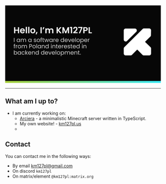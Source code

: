 ![KM127PL - A software developer from Poland.](thumbnail.jpg)
<hr>

## What am I up to?
* I am currently working on:
    * [Arciera](https://github.com/arciera/server) - a minimalistic Minecraft server written in TypeScript.
    * My own website! - [km127pl.us](https://github.com/km127pl/km127pl.us)
    * 
## Contact
You can contact me in the following ways:
* By email [km127pl@gmail.com](mailto:km127pl@gmail.com)
* On discord `km127pl`
* On matrix/element `@km127pl:matrix.org`
